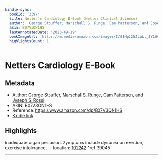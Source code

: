 ```yaml
---
kindle-sync:
  bookId: '3397'
  title: Netter's Cardiology E-Book (Netter Clinical Science)
  author: 'George Stouffer, Marschall S. Runge, Cam Patterson, and Joseph S. Rossi'
  asin: B07V3QN1HS
  lastAnnotatedDate: '2023-09-19'
  bookImageUrl: 'https://m.media-amazon.com/images/I/81Mp22NJLuL._SY160.jpg'
  highlightsCount: 1
---
```

# Netters Cardiology E-Book
## Metadata
* Author: [George Stouffer, Marschall S. Runge, Cam Patterson, and Joseph S. Rossi](https://www.amazon.comundefined)
* ASIN: B07V3QN1HS
* Reference: https://www.amazon.com/dp/B07V3QN1HS
* [Kindle link](kindle://book?action=open&asin=B07V3QN1HS)

## Highlights
inadequate organ perfusion. Symptoms include dyspnea on exertion, exercise intolerance, — location: [102242](kindle://book?action=open&asin=B07V3QN1HS&location=102242) ^ref-29045

---

